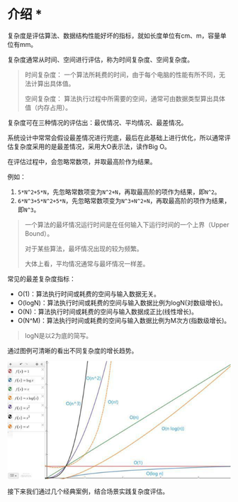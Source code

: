 # 介绍 *

复杂度是评估算法、数据结构性能好坏的指标，就如长度单位有cm、m，容量单位有mm。

复杂度通常从时间、空间进行评估，称为时间复杂度、空间复杂度。

> 时间复杂度： 一个算法所耗费的时间，由于每个电脑的性能有所不同，无法计算出具体值。
>
> 空间复杂度： 算法执行过程中所需要的空间，通常可由数据类型算出具体值（内存占用）。


复杂度可在三种情况的评估出：最优情况、平均情况、最差情况。

系统设计中常常会假设最差情况进行兜底，最后在此基础上进行优化，所以通常评估复杂度采用的是最差情况，采用大O表示法，读作Big O。

在评估过程中，会忽略常数项，并取最高阶作为结果。

例如：

1. `5*N^2+5*N`，先忽略常数项变为`N^2+N`，再取最高阶的项作为结果，即`N^2`。
2. `6*N^3+5*N^2+5*N`，先忽略常数项变为`N^3+N^2+N`，再取最高阶的项作为结果，即`N^3`。

> 一个算法的最坏情况运行时间是在任何输入下运行时间的一个上界（Upper Bound）。
>
> 对于某些算法，最坏情况出现的较为频繁。
>
> 大体上看，平均情况通常与最坏情况一样差。

常见的最差复杂度指标：
- O(1)：算法执行时间或耗费的空间与输入数据无关。
- O(logN)：算法执行时间或耗费的空间与输入数据比例为logN(对数级增长)。
- O(N)：算法执行时间或耗费的空间与输入数据成正比(线性增长)。
- O(N^M)：算法执行时间或耗费的空间与输入数据比例为M次方(指数级增长)。

> logN是以2为底的简写。

通过图例可清晰的看出不同复杂度的增长趋势。

![复杂度](./a686c9177f3e6709eda233834fc07d3bf8dc553d.jpeg)

接下来我们通过几个经典案例，结合场景实践复杂度评估。